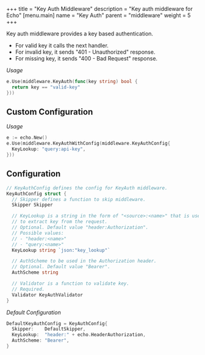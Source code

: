 +++
title = "Key Auth Middleware"
description = "Key auth middleware for Echo"
[menu.main]
  name = "Key Auth"
  parent = "middleware"
  weight = 5
+++

Key auth middleware provides a key based authentication.

- For valid key it calls the next handler.
- For invalid key, it sends "401 - Unauthorized" response.
- For missing key, it sends "400 - Bad Request" response.

*Usage*

```go
e.Use(middleware.KeyAuth(func(key string) bool {
  return key == "valid-key"
}))
```

## Custom Configuration

*Usage*

```go
e := echo.New()
e.Use(middleware.KeyAuthWithConfig(middleware.KeyAuthConfig{
  KeyLookup: "query:api-key",
}))
```

## Configuration

```go
// KeyAuthConfig defines the config for KeyAuth middleware.
KeyAuthConfig struct {
  // Skipper defines a function to skip middleware.
  Skipper Skipper

  // KeyLookup is a string in the form of "<source>:<name>" that is used
  // to extract key from the request.
  // Optional. Default value "header:Authorization".
  // Possible values:
  // - "header:<name>"
  // - "query:<name>"
  KeyLookup string `json:"key_lookup"`

  // AuthScheme to be used in the Authorization header.
  // Optional. Default value "Bearer".
  AuthScheme string

  // Validator is a function to validate key.
  // Required.
  Validator KeyAuthValidator
}
```

*Default Configuration*

```go
DefaultKeyAuthConfig = KeyAuthConfig{
  Skipper:    DefaultSkipper,
  KeyLookup:  "header:" + echo.HeaderAuthorization,
  AuthScheme: "Bearer",
}
```
